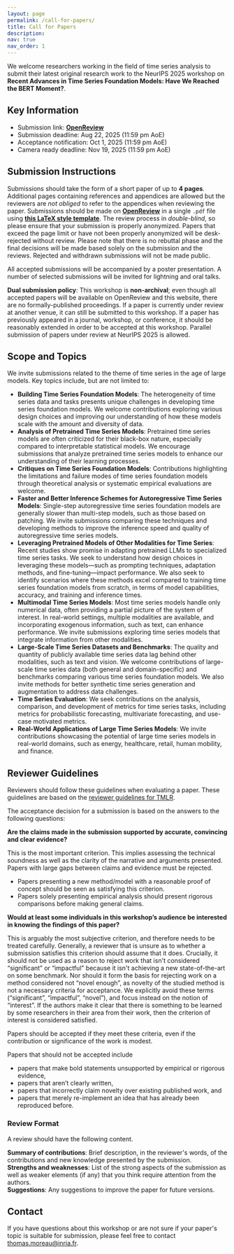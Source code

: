 ```yaml
---
layout: page
permalink: /call-for-papers/
title: Call for Papers
description:
nav: true
nav_order: 1
---
```


We welcome researchers working in the field of time series analysis to submit their latest original research work to the NeurIPS 2025 workshop on **Recent Advances in Time Series Foundation Models:
Have We Reached the BERT Moment?**.

## Key Information

- Submission link: **[OpenReview](https://openreview.net/group?id=NeurIPS.cc/2025/Workshop/BERT2S)**
- Submission deadline: Aug 22, 2025 (11:59 pm AoE)
- Acceptance notification: Oct 1, 2025 (11:59 pm AoE)
- Camera ready deadline: Nov 19, 2025 (11:59 pm AoE)

## Submission Instructions

Submissions should take the form of a short paper of up to **4 pages**. Additional pages containing references and appendices are allowed but the reviewers are _not obliged_ to refer to the appendices when reviewing the paper. Submissions should be made on **[OpenReview](https://openreview.net/group?id=NeurIPS.cc/2025/Workshop/BERT2S)** in a single `.pdf` file using **[this LaTeX style template](../assets/latex/timeseries-workshop-latex-template.zip)**. The review process in _double-blind_, so please ensure that your submission is properly anonymized. Papers that exceed the page limit or have not been properly anonymized will be desk-rejected without review. Please note that there is no rebuttal phase and the final decisions will be made based solely on the submission and the reviews. Rejected and withdrawn submissions will not be made public.

All accepted submissions will be accompanied by a poster presentation. A number of selected submissions will be invited for lightning and oral talks. 

**Dual submission policy**: This workshop is **non-archival**; even though all accepted papers will be available on OpenReview and this website, there are no formally-published proceedings. If a paper is currently under review at another venue, it can still be submitted to this workshop. If a paper has previously appeared in a journal, workshop, or conference, it should be reasonably extended in order to be accepted at this workshop. Parallel submission of papers under review at NeurIPS 2025 is allowed.

## Scope and Topics

We invite submissions related to the theme of time series in the age of large models. Key topics include, but are not limited to:

- **Building Time Series Foundation Models**: The heterogeneity of time series data and tasks presents unique challenges in developing time series foundation models. We welcome contributions exploring various design choices and improving our understanding of how these models scale with the amount and diversity of data.
- **Analysis of Pretrained Time Series Models**: Pretrained time series models are often criticized for their black-box nature, especially compared to interpretable statistical models. We encourage submissions that analyze pretrained time series models to enhance our understanding of their learning processes.
- **Critiques on Time Series Foundation Models**: Contributions highlighting the limitations and failure modes of time series foundation models through theoretical analysis or systematic empirical evaluations are welcome.
- **Faster and Better Inference Schemes for Autoregressive Time Series Models**: Single-step autoregressive time series foundation models are generally slower than multi-step models, such as those based on patching. We invite submissions comparing these techniques and developing methods to improve the inference speed and quality of autoregressive time series models.
- **Leveraging Pretrained Models of Other Modalities for Time Series**: Recent studies show promise in adapting pretrained LLMs to specialized time series tasks. We seek to understand how design choices in leveraging these models—such as prompting techniques, adaptation methods, and fine-tuning—impact performance. We also seek to identify scenarios where these methods excel compared to training time series foundation models from scratch, in terms of model capabilities, accuracy, and training and inference times.
- **Multimodal Time Series Models**: Most time series models handle only numerical data, often providing a partial picture of the system of interest. In real-world settings, multiple modalities are available, and incorporating exogenous information, such as text, can enhance performance. We invite submissions exploring time series models that integrate information from other modalities.
- **Large-Scale Time Series Datasets and Benchmarks**: The quality and quantity of publicly available time series data lag behind other modalities, such as text and vision. We welcome contributions of large-scale time series data (both general and domain-specific) and benchmarks comparing various time series foundation models. We also invite methods for better synthetic time series generation and augmentation to address data challenges.
- **Time Series Evaluation**: We seek contributions on the analysis, comparison, and development of metrics for time series tasks, including metrics for probabilistic forecasting, multivariate forecasting, and use-case motivated metrics.
- **Real-World Applications of Large Time Series Models**: We invite contributions showcasing the potential of large time series models in real-world domains, such as energy, healthcare, retail, human mobility, and finance.

## Reviewer Guidelines

Reviewers should follow these guidelines when evaluating a paper. These guidelines are based on the [reviewer guidelines for TMLR](https://jmlr.org/tmlr/acceptance-criteria.html). 

The acceptance decision for a submission is based on the answers to the following questions:

**Are the claims made in the submission supported by accurate, convincing and clear evidence?**   

This is the most important criterion. This implies assessing the technical soundness as well as the clarity of the narrative and arguments presented. Papers with large gaps between claims and evidence must be rejected. 

- Papers presenting a new method/model with a reasonable proof of concept should be seen as satisfying this criterion. 
- Papers solely presenting empirical analysis should present rigorous comparisons before making general claims. 

**Would at least some individuals in this workshop’s audience be interested in knowing the findings of this paper?**    

This is arguably the most subjective criterion, and therefore needs to be treated carefully. Generally, a reviewer that is unsure as to whether a submission satisfies this criterion should assume that it does. Crucially, it should not be used as a reason to reject work that isn't considered “significant” or “impactful” because it isn't achieving a new state-of-the-art on some benchmark. Nor should it form the basis for rejecting work on a method considered not “novel enough”, as novelty of the studied method is not a necessary criteria for acceptance. We explicitly avoid these terms (“significant”, “impactful”, “novel”), and focus instead on the notion of “interest”. If the authors make it clear that there is something to be learned by some researchers in their area from their work, then the criterion of interest is considered satisfied.

Papers should be accepted if they meet these criteria, even if the contribution or significance of the work is modest. 

Papers that should not be accepted include 
- papers that make bold statements unsupported by empirical or rigorous evidence,
- papers that aren’t clearly written,
- papers that incorrectly claim novelty over existing published work, and
- papers that merely re-implement an idea that has already been reproduced before.

### Review Format

A review should have the following content.

**Summary of contributions**: Brief description, in the reviewer's words, of the contributions and new knowledge presented by the submission.      
**Strengths and weaknesses**: List of the strong aspects of the submission as well as weaker elements (if any) that you think require attention from the authors.     
**Suggestions**: Any suggestions to improve the paper for future versions.

## Contact

If you have questions about this workshop or are not sure if your paper's topic is suitable for submission, please feel free to contact [thomas.moreau@inria.fr](mailto:thomas.moreau@inria.fr).
